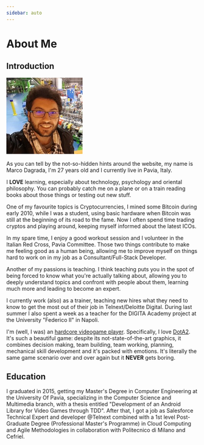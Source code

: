 ```yaml
---
sidebar: auto
---
```

# About Me
## Introduction

![Me](./me.jpeg)

As you can tell by the not-so-hidden hints around the website, my name is Marco Dagrada, I'm 27 years old and I currently live in Pavia, Italy.

I **LOVE** learning, especially about technology, psychology and oriental philosophy. You can probably catch me on a plane or on a train reading books about those things or testing out new stuff.

One of my favourite topics is Cryptocurrencies, I mined some Bitcoin during early 2010, while I was a student, using basic hardware when Bitcoin was still at the beginning of its road to the fame. Now I often spend time trading cryptos and playing around, keeping myself informed about the latest ICOs.

In my spare time, I enjoy a good workout session and I volunteer in the Italian Red Cross, Pavia Committee. Those two things contribute to make me feeling good as a human being, allowing me to improve myself on things hard to work on in my job as a Consultant/Full-Stack Developer.

Another of my passions is teaching. I think teaching puts you in the spot of being forced to know what you're actually talking about, allowing you to deeply understand topics and confront with people about them, learning much more and leading to become an expert.

I currently work (also) as a trainer, teaching new hires what they need to know to get the most out of their job in  Telnext/Deloitte Digital. During last summer I also spent a week as a teacher for the DIGITA Academy project at the University "Federico II" in Napoli.

I'm (well, I was) an [hardcore videogame player](https://www.dotabuff.com/players/29917430). Specifically, I love [DotA2](https://en.wikipedia.org/wiki/Dota_2). It's such a beautiful game: despite its not-state-of-the-art graphics, it combines decision making, team building, team working, planning, mechanical skill development and it's packed with emotions. It's literally the same game scenario over and over again but it **NEVER** gets boring.

## Education
I graduated in 2015, getting my Master's Degree in Computer Engineering at the University Of Pavia, specializing in the Computer Science and Multimedia branch, with a thesis entitled "Development of an Android Library for Video Games through TDD".
After that, I got a job as Salesforce Technical Expert and developer @Telnext combined with a 1st level Post-Graduate Degree (Professional Master's Programme) in Cloud Computing and Agile Methodologies in collaboration with Politecnico di Milano and Cefriel.